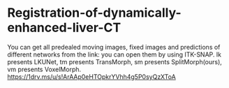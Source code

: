 # Registration-of-dynamically-enhanced-liver-CT
You can get all predealed moving images, fixed images and predictions of different networks from the link:
you can open them by using ITK-SNAP. lk presents LKUNet, tm presents TransMorph, sm presents SplitMorph(ours), vm presents VoxelMorph.
https://1drv.ms/u/s!ArAAp0eHTOpkrYVhh4g5P0syQzXToA
